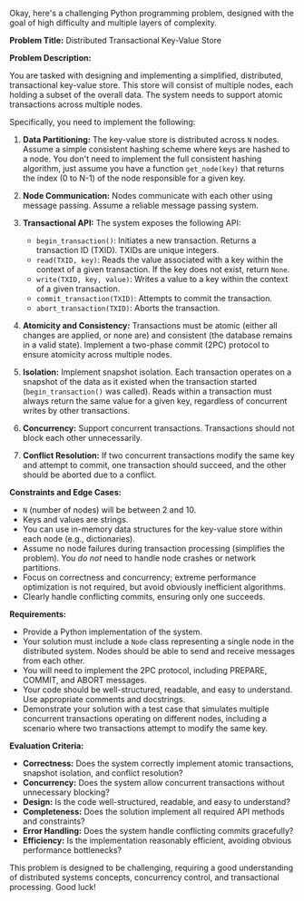 Okay, here's a challenging Python programming problem, designed with the goal of high difficulty and multiple layers of complexity.

**Problem Title:** Distributed Transactional Key-Value Store

**Problem Description:**

You are tasked with designing and implementing a simplified, distributed, transactional key-value store.  This store will consist of multiple nodes, each holding a subset of the overall data.  The system needs to support atomic transactions across multiple nodes.

Specifically, you need to implement the following:

1.  **Data Partitioning:** The key-value store is distributed across `N` nodes.  Assume a simple consistent hashing scheme where keys are hashed to a node. You don't need to implement the full consistent hashing algorithm, just assume you have a function `get_node(key)` that returns the index (0 to N-1) of the node responsible for a given key.

2.  **Node Communication:**  Nodes communicate with each other using message passing. Assume a reliable message passing system.

3.  **Transactional API:** The system exposes the following API:

    *   `begin_transaction()`: Initiates a new transaction. Returns a transaction ID (TXID). TXIDs are unique integers.
    *   `read(TXID, key)`: Reads the value associated with a key within the context of a given transaction. If the key does not exist, return `None`.
    *   `write(TXID, key, value)`: Writes a value to a key within the context of a given transaction.
    *   `commit_transaction(TXID)`: Attempts to commit the transaction.
    *   `abort_transaction(TXID)`: Aborts the transaction.

4.  **Atomicity and Consistency:** Transactions must be atomic (either all changes are applied, or none are) and consistent (the database remains in a valid state).  Implement a two-phase commit (2PC) protocol to ensure atomicity across multiple nodes.

5.  **Isolation:** Implement snapshot isolation. Each transaction operates on a snapshot of the data as it existed when the transaction started (`begin_transaction()` was called).  Reads within a transaction must always return the same value for a given key, regardless of concurrent writes by other transactions.

6.  **Concurrency:** Support concurrent transactions.  Transactions should not block each other unnecessarily.

7.  **Conflict Resolution:**  If two concurrent transactions modify the same key and attempt to commit, one transaction should succeed, and the other should be aborted due to a conflict.

**Constraints and Edge Cases:**

*   `N` (number of nodes) will be between 2 and 10.
*   Keys and values are strings.
*   You can use in-memory data structures for the key-value store within each node (e.g., dictionaries).
*   Assume no node failures during transaction processing (simplifies the problem).  You *do not* need to handle node crashes or network partitions.
*   Focus on correctness and concurrency; extreme performance optimization is not required, but avoid obviously inefficient algorithms.
*   Clearly handle conflicting commits, ensuring only one succeeds.

**Requirements:**

*   Provide a Python implementation of the system.
*   Your solution must include a `Node` class representing a single node in the distributed system.  Nodes should be able to send and receive messages from each other.
*   You will need to implement the 2PC protocol, including PREPARE, COMMIT, and ABORT messages.
*   Your code should be well-structured, readable, and easy to understand.  Use appropriate comments and docstrings.
*   Demonstrate your solution with a test case that simulates multiple concurrent transactions operating on different nodes, including a scenario where two transactions attempt to modify the same key.

**Evaluation Criteria:**

*   **Correctness:** Does the system correctly implement atomic transactions, snapshot isolation, and conflict resolution?
*   **Concurrency:** Does the system allow concurrent transactions without unnecessary blocking?
*   **Design:** Is the code well-structured, readable, and easy to understand?
*   **Completeness:** Does the solution implement all required API methods and constraints?
*   **Error Handling:** Does the system handle conflicting commits gracefully?
*   **Efficiency:**  Is the implementation reasonably efficient, avoiding obvious performance bottlenecks?

This problem is designed to be challenging, requiring a good understanding of distributed systems concepts, concurrency control, and transactional processing. Good luck!

